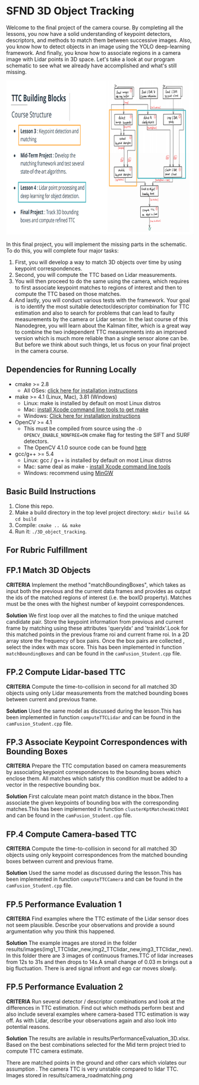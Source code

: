 # SFND 3D Object Tracking

Welcome to the final project of the camera course. By completing all the lessons, you now have a solid understanding of keypoint detectors, descriptors, and methods to match them between successive images. Also, you know how to detect objects in an image using the YOLO deep-learning framework. And finally, you know how to associate regions in a camera image with Lidar points in 3D space. Let's take a look at our program schematic to see what we already have accomplished and what's still missing.

<img src="images/course_code_structure.png" width="779" height="414" />

In this final project, you will implement the missing parts in the schematic. To do this, you will complete four major tasks: 
1. First, you will develop a way to match 3D objects over time by using keypoint correspondences. 
2. Second, you will compute the TTC based on Lidar measurements. 
3. You will then proceed to do the same using the camera, which requires to first associate keypoint matches to regions of interest and then to compute the TTC based on those matches. 
4. And lastly, you will conduct various tests with the framework. Your goal is to identify the most suitable detector/descriptor combination for TTC estimation and also to search for problems that can lead to faulty measurements by the camera or Lidar sensor. In the last course of this Nanodegree, you will learn about the Kalman filter, which is a great way to combine the two independent TTC measurements into an improved version which is much more reliable than a single sensor alone can be. But before we think about such things, let us focus on your final project in the camera course. 

## Dependencies for Running Locally
* cmake >= 2.8
  * All OSes: [click here for installation instructions](https://cmake.org/install/)
* make >= 4.1 (Linux, Mac), 3.81 (Windows)
  * Linux: make is installed by default on most Linux distros
  * Mac: [install Xcode command line tools to get make](https://developer.apple.com/xcode/features/)
  * Windows: [Click here for installation instructions](http://gnuwin32.sourceforge.net/packages/make.htm)
* OpenCV >= 4.1
  * This must be compiled from source using the `-D OPENCV_ENABLE_NONFREE=ON` cmake flag for testing the SIFT and SURF detectors.
  * The OpenCV 4.1.0 source code can be found [here](https://github.com/opencv/opencv/tree/4.1.0)
* gcc/g++ >= 5.4
  * Linux: gcc / g++ is installed by default on most Linux distros
  * Mac: same deal as make - [install Xcode command line tools](https://developer.apple.com/xcode/features/)
  * Windows: recommend using [MinGW](http://www.mingw.org/)

## Basic Build Instructions

1. Clone this repo.
2. Make a build directory in the top level project directory: `mkdir build && cd build`
3. Compile: `cmake .. && make`
4. Run it: `./3D_object_tracking`.

## For Rubric Fulfillment

## FP.1 Match 3D Objects

**CRITERIA**
Implement the method "matchBoundingBoxes", which takes as input both the previous and the current data frames and provides as output the ids of the matched regions of interest (i.e. the boxID property). Matches must be the ones with the highest number of keypoint correspondences.

**Solution**
We first loop over all the matches to find the unique matched candidate pair. Store the keypoint information from previous and current frame by matching using these attributes 'queryIdx' and 'trainIdx'.Look for this matched points in the previous frame roi and current frame roi. In a 2D array store the frequency of box pairs. Once the box pairs are collected , select the index with max score. This has been implemented in function `matchBoundingBoxes` and can be found in the `camFusion_Student.cpp` file.

## FP.2 Compute Lidar-based TTC

**CRITERIA**
Compute the time-to-collision in second for all matched 3D objects using only Lidar measurements from the matched bounding boxes between current and previous frame.

**Solution**
Used the same model as discussed during the lesson.This has been implemented in function `computeTTCLidar` and can be found in the `camFusion_Student.cpp` file.

## FP.3 Associate Keypoint Correspondences with Bounding Boxes

**CRITERIA**
Prepare the TTC computation based on camera measurements by associating keypoint correspondences to the bounding boxes which enclose them. All matches which satisfy this condition must be added to a vector in the respective bounding box.

**Solution**
First calculate mean point match distance in the bbox.Then associate the given keypoints of bounding box with the corresponding matches.This has been implemented in function `clusterKptMatchesWithROI` and can be found in the `camFusion_Student.cpp` file.

## FP.4 Compute Camera-based TTC

**CRITERIA**
Compute the time-to-collision in second for all matched 3D objects using only keypoint correspondences from the matched bounding boxes between current and previous frame.

**Solution**
Used the same model as discussed during the lesson.This has been implemented in function `computeTTCCamera` and can be found in the `camFusion_Student.cpp` file.

## FP.5 Performance Evaluation 1

**CRITERIA**
Find examples where the TTC estimate of the Lidar sensor does not seem plausible. Describe your observations and provide a sound argumentation why you think this happened.

**Solution**
The example images are stored in the folder results/images(img1_TTClidar_new,img2_TTClidar_new,img3_TTClidar_new). In this folder there are 3 images of continuous frames.TTC of lidar increases from 12s to 31s and then drops to 14s.A small change of 0.03 m brings out a big fluctuation. There is ared signal infront and ego car moves slowly.

## FP.5 Performance Evaluation 2

**CRITERIA**
Run several detector / descriptor combinations and look at the differences in TTC estimation. Find out which methods perform best and also include several examples where camera-based TTC estimation is way off. As with Lidar, describe your observations again and also look into potential reasons.

**Solution**
The results are avilable in results/PerformanceEvaluation_3D.xlsx. Based on the best combinations selected for the Mid term project tried to compute TTC camera estimate.

There are matched points in the ground and other cars which violates our assumption . The camera TTC is very unstable compared to lidar TTC. Images stored in results/camera_roadmatching.png
